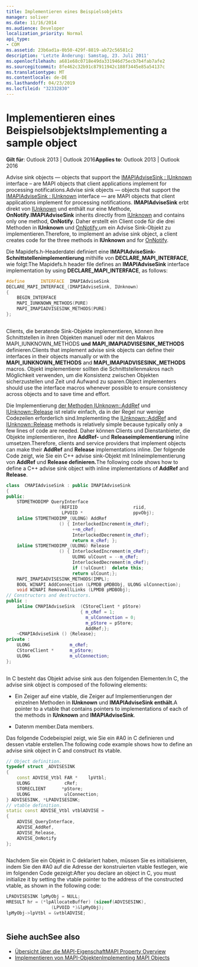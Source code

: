 ```yaml
---
title: Implementieren eines Beispielsobjekts
manager: soliver
ms.date: 11/16/2014
ms.audience: Developer
localization_priority: Normal
api_type:
- COM
ms.assetid: 23b6ad1a-0b50-429f-8819-ab72c56581c2
description: 'Letzte Änderung: Samstag, 23. Juli 2011'
ms.openlocfilehash: a681e68c0718e49da331946d75ecb7b4fab7afe2
ms.sourcegitcommit: 8fe462c32b91c87911942c188f3445e85a54137c
ms.translationtype: MT
ms.contentlocale: de-DE
ms.lasthandoff: 04/23/2019
ms.locfileid: "32332830"
---
```

# <a name="implementing-a-sample-object"></a><span data-ttu-id="d466b-103">Implementieren eines Beispielsobjekts</span><span class="sxs-lookup"><span data-stu-id="d466b-103">Implementing a sample object</span></span>

<span data-ttu-id="d466b-104">**Gilt für**: Outlook 2013 | Outlook 2016</span><span class="sxs-lookup"><span data-stu-id="d466b-104">**Applies to**: Outlook 2013 | Outlook 2016</span></span> 
  
<span data-ttu-id="d466b-105">Advise sink objects — objects that support the [IMAPIAdviseSink : IUnknown](imapiadvisesinkiunknown.md) interface – are MAPI objects that client applications implement for processing notifications.</span><span class="sxs-lookup"><span data-stu-id="d466b-105">Advise sink objects — objects that support the [IMAPIAdviseSink : IUnknown](imapiadvisesinkiunknown.md) interface — are MAPI objects that client applications implement for processing notifications.</span></span> <span data-ttu-id="d466b-106">**IMAPIAdviseSink** erbt direkt von [IUnknown](https://msdn.microsoft.com/library/ms680509%28v=VS.85%29.aspx) und enthält nur eine Methode, **OnNotify**.</span><span class="sxs-lookup"><span data-stu-id="d466b-106">**IMAPIAdviseSink** inherits directly from [IUnknown](https://msdn.microsoft.com/library/ms680509%28v=VS.85%29.aspx) and contains only one method, **OnNotify**.</span></span> <span data-ttu-id="d466b-107">Daher erstellt ein Client code für die drei Methoden in **IUnknown** und [OnNotify,](imapiadvisesink-onnotify.md)um ein Advise Sink-Objekt zu implementieren.</span><span class="sxs-lookup"><span data-stu-id="d466b-107">Therefore, to implement an advise sink object, a client creates code for the three methods in **IUnknown** and for [OnNotify](imapiadvisesink-onnotify.md).</span></span>
  
<span data-ttu-id="d466b-108">Die Mapidefs.h-Headerdatei definiert eine **IMAPIAdviseSink-Schnittstellenimplementierung** mithilfe von **DECLARE_MAPI_INTERFACE**, wie folgt:</span><span class="sxs-lookup"><span data-stu-id="d466b-108">The Mapidefs.h header file defines an **IMAPIAdviseSink** interface implementation by using **DECLARE_MAPI_INTERFACE**, as follows:</span></span>
  
```cpp
#define      INTERFACE  IMAPIAdviseSink
DECLARE_MAPI_INTERFACE_(IMAPIAdviseSink, IUnknown)
{
    BEGIN_INTERFACE
    MAPI_IUNKNOWN_METHODS(PURE)
    MAPI_IMAPIADVISESINK_METHODS(PURE)
};
 
```

<span data-ttu-id="d466b-109">Clients, die beratende Sink-Objekte implementieren, können ihre Schnittstellen in ihren Objekten manuell oder mit den Makros MAPI_IUNKNOWN_METHODS **und** **MAPI_IMAPIADVISESINK_METHODS** definieren.</span><span class="sxs-lookup"><span data-stu-id="d466b-109">Clients that implement advise sink objects can define their interfaces in their objects manually or with the **MAPI_IUNKNOWN_METHODS** and **MAPI_IMAPIADVISESINK_METHODS** macros.</span></span> <span data-ttu-id="d466b-110">Objekt implementierer sollten die Schnittstellenmakros nach Möglichkeit verwenden, um die Konsistenz zwischen Objekten sicherzustellen und Zeit und Aufwand zu sparen.</span><span class="sxs-lookup"><span data-stu-id="d466b-110">Object implementers should use the interface macros whenever possible to ensure consistency across objects and to save time and effort.</span></span> 
  
<span data-ttu-id="d466b-111">Die Implementierung [der Methoden IUnknown::AddRef](https://msdn.microsoft.com/library/ms691379%28v=VS.85%29.aspx) und [IUnknown::Release](https://msdn.microsoft.com/library/ms682317%28v=VS.85%29.aspx) ist relativ einfach, da in der Regel nur wenige Codezeilen erforderlich sind.</span><span class="sxs-lookup"><span data-stu-id="d466b-111">Implementing the [IUnknown::AddRef](https://msdn.microsoft.com/library/ms691379%28v=VS.85%29.aspx) and [IUnknown::Release](https://msdn.microsoft.com/library/ms682317%28v=VS.85%29.aspx) methods is relatively simple because typically only a few lines of code are needed.</span></span> <span data-ttu-id="d466b-112">Daher können Clients und Dienstanbieter, die Objekte implementieren, ihre **AddRef-** und **Releaseimplementierung** inline umsetzen.</span><span class="sxs-lookup"><span data-stu-id="d466b-112">Therefore, clients and service providers that implement objects can make their **AddRef** and **Release** implementations inline.</span></span> <span data-ttu-id="d466b-113">Der folgende Code zeigt, wie Sie ein C++ advise sink-Objekt mit Inlineimplementierung von **AddRef** und **Release definieren.**</span><span class="sxs-lookup"><span data-stu-id="d466b-113">The following code shows how to define a C++ advise sink object with inline implementations of **AddRef** and **Release**.</span></span>
  
```cpp
class  CMAPIAdviseSink : public IMAPIAdviseSink
{
public:
    STDMETHODIMP QueryInterface
                    (REFIID                     riid,
                     LPVOID *                   ppvObj);
    inline STDMETHODIMP_(ULONG) AddRef
                    () { InterlockedIncrement(m_cRef);
                         ++m_cRef;
                         InterlockedDecrement(m_cRef);
                         return m_cRef; };
    inline STDMETHODIMP_(ULONG) Release
                    () { InterlockedIncrement(m_cRef);
                         ULONG ulCount = --m_cRef;
                         InterlockedDecrement(m_cRef);
                         if (!ulCount)  delete this;
                         return ulCount;};
    MAPI_IMAPIADVISESINK_METHODS(IMPL);
    BOOL WINAPI AddConnection (LPMDB pMDBObj, ULONG ulConnection);
    void WINAPI RemoveAllLinks (LPMDB pMDBObj);
// Constructors and destructors.
public :
    inline CMAPIAdviseSink  (CStoreClient * pStore)
                            { m_cRef = 1;
                              m_ulConnection = 0;
                              m_pStore = pStore;
                              AddRef;};
    ~CMAPIAdviseSink () {Release};
private :
    ULONG               m_cRef;
    CStoreClient *      m_pStore;
    ULONG               m_ulConnection;
};
 
```

<span data-ttu-id="d466b-114">In C besteht das Objekt advise sink aus den folgenden Elementen:</span><span class="sxs-lookup"><span data-stu-id="d466b-114">In C, the advise sink object is composed of the following elements:</span></span>
  
- <span data-ttu-id="d466b-115">Ein Zeiger auf eine vtable, die Zeiger auf Implementierungen der einzelnen Methoden in **IUnknown** und **IMAPIAdviseSink enthält.**</span><span class="sxs-lookup"><span data-stu-id="d466b-115">A pointer to a vtable that contains pointers to implementations of each of the methods in **IUnknown** and **IMAPIAdviseSink**.</span></span>
    
- <span data-ttu-id="d466b-116">Datenm member.</span><span class="sxs-lookup"><span data-stu-id="d466b-116">Data members.</span></span>
    
<span data-ttu-id="d466b-117">Das folgende Codebeispiel zeigt, wie Sie ein #A0 in C definieren und dessen vtable erstellen.</span><span class="sxs-lookup"><span data-stu-id="d466b-117">The following code example shows how to define an advise sink object in C and construct its vtable.</span></span> 
  
```cpp
// Object definition.
typedef struct _ADVISESINK
{
    const ADVISE_Vtbl FAR *    lpVtbl;
    ULONG             cRef;
    STORECLIENT      *pStore;
    ULONG             ulConnection;
} ADVISESINK, *LPADVISESINK;
// vtable definition.
static const ADVISE_Vtbl vtblADVISE =
{
    ADVISE_QueryInterface,
    ADVISE_AddRef,
    ADVISE_Release,
    ADVISE_OnNotify
};
 
```

<span data-ttu-id="d466b-118">Nachdem Sie ein Objekt in C deklariert haben, müssen Sie es initialisieren, indem Sie den #A0 auf die Adresse der konstruierten vtable festlegen, wie im folgenden Code gezeigt:</span><span class="sxs-lookup"><span data-stu-id="d466b-118">After you declare an object in C, you must initialize it by setting the vtable pointer to the address of the constructed vtable, as shown in the following code:</span></span>
  
```cpp
LPADVISESINK lpMyObj = NULL;
HRESULT hr = (*lpAllocateBuffer) (sizeof(ADVISESINK),
                 (LPVOID *)&lpMyObj);
lpMyObj->lpVtbl = &vtblADVISE;
 
```

## <a name="see-also"></a><span data-ttu-id="d466b-119">Siehe auch</span><span class="sxs-lookup"><span data-stu-id="d466b-119">See also</span></span>

- [<span data-ttu-id="d466b-120">Übersicht über die MAPI-Eigenschaft</span><span class="sxs-lookup"><span data-stu-id="d466b-120">MAPI Property Overview</span></span>](mapi-property-overview.md)
- [<span data-ttu-id="d466b-121">Implementieren von MAPI-Objekten</span><span class="sxs-lookup"><span data-stu-id="d466b-121">Implementing MAPI Objects</span></span>](implementing-mapi-objects.md)

